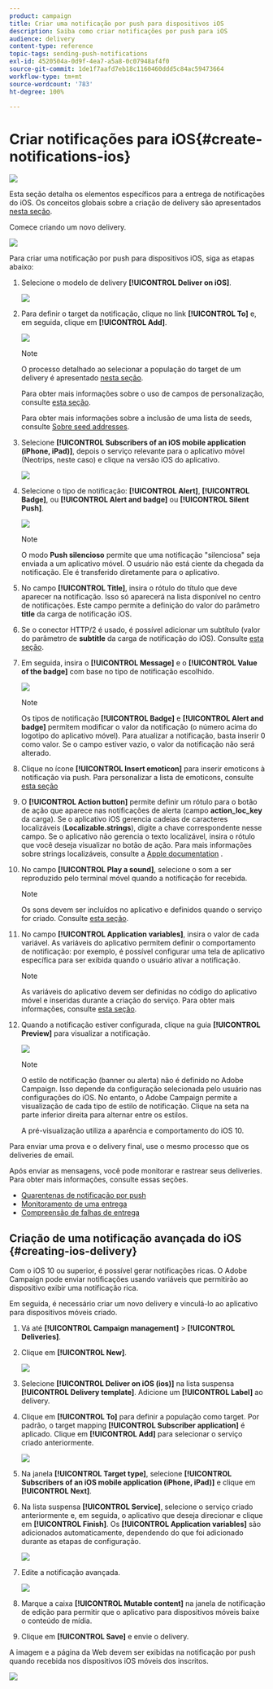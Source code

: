 ```yaml
---
product: campaign
title: Criar uma notificação por push para dispositivos iOS
description: Saiba como criar notificações por push para iOS
audience: delivery
content-type: reference
topic-tags: sending-push-notifications
exl-id: 4520504a-0d9f-4ea7-a5a8-0c07948af4f0
source-git-commit: 1de1f7aafd7eb18c1160460ddd5c84ac59473664
workflow-type: tm+mt
source-wordcount: '783'
ht-degree: 100%

---
```


# Criar notificações para iOS{#create-notifications-ios}

![](../../assets/common.svg)

Esta seção detalha os elementos específicos para a entrega de notificações do iOS. Os conceitos globais sobre a criação de delivery são apresentados [nesta seção](steps-about-delivery-creation-steps.md).

Comece criando um novo delivery.

![](assets/nmac_delivery_1.png)

Para criar uma notificação por push para dispositivos iOS, siga as etapas abaixo:

1. Selecione o modelo de delivery **[!UICONTROL Deliver on iOS]**.

   ![](assets/nmac_delivery_ios_1.png)

1. Para definir o target da notificação, clique no link **[!UICONTROL To]** e, em seguida, clique em **[!UICONTROL Add]**.

   ![](assets/nmac_delivery_ios_2.png)

   >[!NOTE]
   >
   >O processo detalhado ao selecionar a população do target de um delivery é apresentado [nesta seção](steps-defining-the-target-population.md).
   >
   >Para obter mais informações sobre o uso de campos de personalização, consulte [esta seção](about-personalization.md).
   >
   >Para obter mais informações sobre a inclusão de uma lista de seeds, consulte [Sobre seed addresses](about-seed-addresses.md).

1. Selecione **[!UICONTROL Subscribers of an iOS mobile application (iPhone, iPad)]**, depois o serviço relevante para o aplicativo móvel (Neotrips, neste caso) e clique na versão iOS do aplicativo.

   ![](assets/nmac_delivery_ios_3.png)

1. Selecione o tipo de notificação: **[!UICONTROL Alert]**, **[!UICONTROL Badge]**, ou **[!UICONTROL Alert and badge]** ou **[!UICONTROL Silent Push]**.

   ![](assets/nmac_delivery_ios_4.png)

   >[!NOTE]
   >
   >O modo **Push silencioso** permite que uma notificação &quot;silenciosa&quot; seja enviada a um aplicativo móvel. O usuário não está ciente da chegada da notificação. Ele é transferido diretamente para o aplicativo.

1. No campo **[!UICONTROL Title]**, insira o rótulo do título que deve aparecer na notificação. Isso só aparecerá na lista disponível no centro de notificações. Este campo permite a definição do valor do parâmetro **title** da carga de notificação iOS.

1. Se o conector HTTP/2 é usado, é possível adicionar um subtítulo (valor do parâmetro de **subtitle** da carga de notificação do iOS). Consulte [esta seção](configuring-the-mobile-application.md).

1. Em seguida, insira o **[!UICONTROL Message]** e o **[!UICONTROL Value of the badge]** com base no tipo de notificação escolhido.

   ![](assets/nmac_delivery_ios_5.png)

   >[!NOTE]
   >
   >Os tipos de notificação **[!UICONTROL Badge]** e **[!UICONTROL Alert and badge]** permitem modificar o valor da notificação (o número acima do logotipo do aplicativo móvel). Para atualizar a notificação, basta inserir 0 como valor. Se o campo estiver vazio, o valor da notificação não será alterado.

1. Clique no ícone **[!UICONTROL Insert emoticon]** para inserir emoticons à notificação via push. Para personalizar a lista de emoticons, consulte [esta seção](customizing-emoticon-list.md)

1. O **[!UICONTROL Action button]** permite definir um rótulo para o botão de ação que aparece nas notificações de alerta (campo **action_loc_key** da carga). Se o aplicativo iOS gerencia cadeias de caracteres localizáveis (**Localizable.strings**), digite a chave correspondente nesse campo. Se o aplicativo não gerencia o texto localizável, insira o rótulo que você deseja visualizar no botão de ação. Para mais informações sobre strings localizáveis, consulte a [Apple documentation](https://developer.apple.com/library/archive/documentation/NetworkingInternet/Conceptual/RemoteNotificationsPG/CreatingtheNotificationPayload.html#//apple_ref/doc/uid/TP40008194-CH10-SW1) .
1. No campo **[!UICONTROL Play a sound]**, selecione o som a ser reproduzido pelo terminal móvel quando a notificação for recebida.

   >[!NOTE]
   >
   >Os sons devem ser incluídos no aplicativo e definidos quando o serviço for criado. Consulte [esta seção](configuring-the-mobile-application.md#configuring-external-account-ios).

1. No campo **[!UICONTROL Application variables]**, insira o valor de cada variável. As variáveis do aplicativo permitem definir o comportamento de notificação: por exemplo, é possível configurar uma tela de aplicativo específica para ser exibida quando o usuário ativar a notificação.

   >[!NOTE]
   >
   >As variáveis do aplicativo devem ser definidas no código do aplicativo móvel e inseridas durante a criação do serviço. Para obter mais informações, consulte [esta seção](configuring-the-mobile-application.md).

1. Quando a notificação estiver configurada, clique na guia **[!UICONTROL Preview]** para visualizar a notificação.

   ![](assets/nmac_intro_2.png)

   >[!NOTE]
   >
   >O estilo de notificação (banner ou alerta) não é definido no Adobe Campaign. Isso depende da configuração selecionada pelo usuário nas configurações do iOS. No entanto, o Adobe Campaign permite a visualização de cada tipo de estilo de notificação. Clique na seta na parte inferior direita para alternar entre os estilos.
   >
   >A pré-visualização utiliza a aparência e comportamento do iOS 10.

Para enviar uma prova e o delivery final, use o mesmo processo que os deliveries de email.

Após enviar as mensagens, você pode monitorar e rastrear seus deliveries. Para obter mais informações, consulte essas seções.

* [Quarentenas de notificação por push](understanding-quarantine-management.md#push-notification-quarantines)
* [Monitoramento de uma entrega](about-delivery-monitoring.md)
* [Compreensão de falhas de entrega](understanding-delivery-failures.md)


## Criação de uma notificação avançada do iOS {#creating-ios-delivery}

Com o iOS 10 ou superior, é possível gerar notificações ricas. O Adobe Campaign pode enviar notificações usando variáveis que permitirão ao dispositivo exibir uma notificação rica.

Em seguida, é necessário criar um novo delivery e vinculá-lo ao aplicativo para dispositivos móveis criado.

1. Vá até **[!UICONTROL Campaign management]** > **[!UICONTROL Deliveries]**.

1. Clique em **[!UICONTROL New]**.

   ![](assets/nmac_android_3.png)

1. Selecione **[!UICONTROL Deliver on iOS (ios)]** na lista suspensa **[!UICONTROL Delivery template]**. Adicione um **[!UICONTROL Label]** ao delivery.

1. Clique em **[!UICONTROL To]** para definir a população como target. Por padrão, o target mapping **[!UICONTROL Subscriber application]** é aplicado. Clique em **[!UICONTROL Add]** para selecionar o serviço criado anteriormente.

   ![](assets/nmac_ios_9.png)

1. Na janela **[!UICONTROL Target type]**, selecione **[!UICONTROL Subscribers of an iOS mobile application (iPhone, iPad)]** e clique em **[!UICONTROL Next]**.

1. Na lista suspensa **[!UICONTROL Service]**, selecione o serviço criado anteriormente e, em seguida, o aplicativo que deseja direcionar e clique em **[!UICONTROL Finish]**.
Os **[!UICONTROL Application variables]** são adicionados automaticamente, dependendo do que foi adicionado durante as etapas de configuração.

   ![](assets/nmac_ios_6.png)

1. Edite a notificação avançada.

   ![](assets/nmac_ios_7.png)

1. Marque a caixa **[!UICONTROL Mutable content]** na janela de notificação de edição para permitir que o aplicativo para dispositivos móveis baixe o conteúdo de mídia.

1. Clique em **[!UICONTROL Save]** e envie o delivery.

A imagem e a página da Web devem ser exibidas na notificação por push quando recebida nos dispositivos iOS móveis dos inscritos.

![](assets/nmac_ios_8.png)
